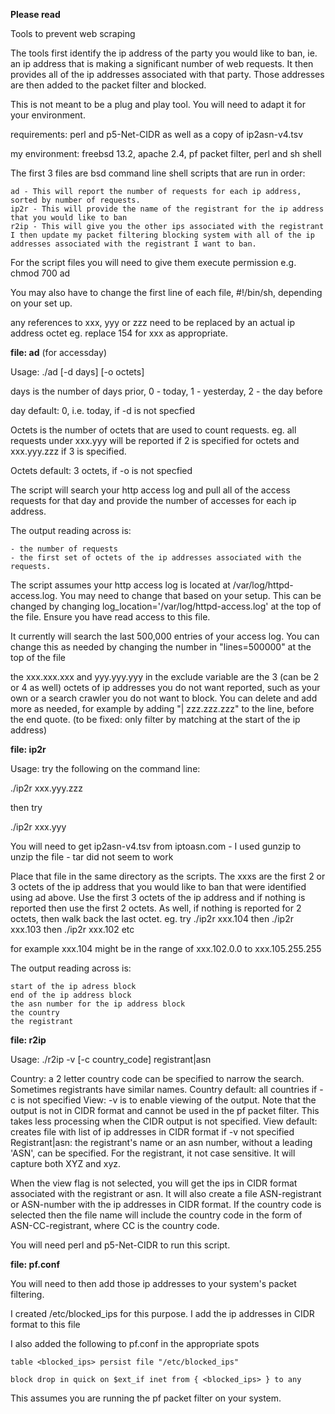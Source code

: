**Please read**

Tools to prevent web scraping

The tools first identify the ip address of the party you would like to ban, ie. an ip address that is making a significant number of web requests. It then provides all of the ip addresses associated with that party. Those addresses are then added to the packet filter and blocked.

This is not meant to be a plug and play tool. You will need to adapt it for your environment.

requirements: perl and p5-Net-CIDR as well as a copy of ip2asn-v4.tsv 

my environment: freebsd 13.2, apache 2.4, pf packet filter, perl and sh shell

The first 3 files are bsd command line shell scripts that are run in order:

    ad - This will report the number of requests for each ip address, sorted by number of requests.
    ip2r - This will provide the name of the registrant for the ip address that you would like to ban
    r2ip - This will give you the other ips associated with the registrant
    I then update my packet filtering blocking system with all of the ip addresses associated with the registrant I want to ban.

For the script files you will need to give them execute permission e.g. chmod 700 ad

You may also have to change the first line of each file, #!/bin/sh, depending on your set up.

any references to xxx, yyy or zzz need to be replaced by an actual ip address octet  eg. replace 154 for xxx as appropriate.

**file: ad** (for accessday) 

Usage: ./ad [-d days] [-o octets]

days is the number of days prior, 0 - today, 1 - yesterday, 2 - the day before

day default: 0, i.e. today, if -d is not specfied

Octets is the number of octets that are used to count requests. eg. all requests under xxx.yyy will be reported if 2 is specified for octets and xxx.yyy.zzz if 3 is specified.

Octets default: 3 octets, if -o is not specfied

The script will search your http access log and pull all of the access requests for that day and provide the number of accesses for each ip address. 

The output reading across is:

	- the number of requests 
	- the first set of octets of the ip addresses associated with the requests.

The script assumes your http access log is located at /var/log/httpd-access.log. You may need to change that based on your setup. This can be changed by changing log_location='/var/log/httpd-access.log' at the top of the file.  Ensure you have read access to this file.

It currently will search the last 500,000 entries of your access log. You can change this as needed by changing the number in "lines=500000" at the top of the file

the xxx.xxx.xxx and yyy.yyy.yyy in the exclude variable are the 3 (can be 2 or 4 as well) octets of ip addresses you do not want reported, such as your own or a search crawler you do not want to block. You can delete and add more as needed, for example by adding "| zzz.zzz.zzz" to the line, before the end quote.  (to be fixed: only filter by matching at the start of the ip address) 

**file: ip2r** 

Usage: try the following on the command line:

./ip2r xxx.yyy.zzz

then try

./ip2r xxx.yyy

You will need to get ip2asn-v4.tsv from iptoasn.com - I used gunzip to unzip the file - tar did not seem to work

Place that file in the same directory as the scripts. The xxxs are the first 2 or 3 octets of the ip address that you would like to ban that were identified using ad above. Use the first 3 octets of the ip address and if nothing is reported then use the first 2 octets.  As well, if nothing is reported for 2 octets, then walk back the last octet.  eg. try ./ip2r xxx.104 then ./ip2r xxx.103 then ./ip2r xxx.102 etc  

for example xxx.104 might be in the range of xxx.102.0.0 to xxx.105.255.255

The output reading across is:

    start of the ip adress block
    end of the ip address block
    the asn number for the ip address block
    the country
    the registrant

**file: r2ip**

Usage: ./r2ip -v [-c country_code] registrant|asn

Country: a 2 letter country code can be specified to narrow the search. Sometimes registrants have similar names.
Country default: all countries if -c is not specified
View: -v is to enable viewing of the output.  Note that the output is not in CIDR format and cannot be used in the pf packet filter.  This takes less processing when the CIDR output is not specified.
View default: creates file with list of ip addresses in CIDR format if -v not specified
Registrant|asn: the registrant's name or an asn number, without a leading 'ASN', can be specified.  For the registrant, it not case sensitive.  It will capture both XYZ and xyz.

When the view flag is not selected, you will get the ips in CIDR format associated with the registrant or asn.  It will also create a file ASN-registrant or ASN-number with the ip addresses in CIDR format.  If the country code is selected then the file name will include the country code in the form of ASN-CC-registrant, where CC is the country code.

You will need perl and p5-Net-CIDR to run this script.

**file: pf.conf** 

You will need to then add those ip addresses to your system's packet filtering.

I created /etc/blocked_ips for this purpose.  I add the ip addresses in CIDR format to this file

I also added the following to pf.conf in the appropriate spots

	table <blocked_ips> persist file "/etc/blocked_ips"

	block drop in quick on $ext_if inet from { <blocked_ips> } to any

This assumes you are running the pf packet filter on your system.
